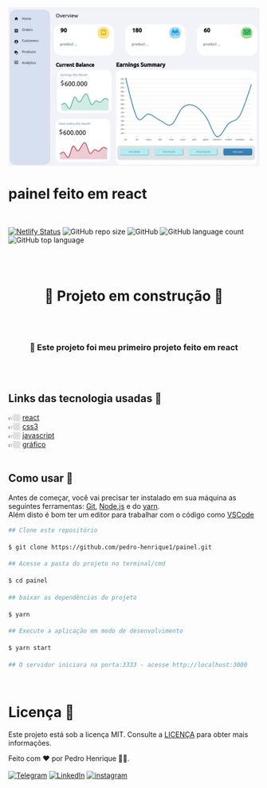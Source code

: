 <img src="github/Sem título.png" align="center">

# painel feito em react

<br>

[![Netlify Status](https://api.netlify.com/api/v1/badges/76b37d54-a5f5-4556-a182-5a558165ff01/deploy-status)](https://app.netlify.com/sites/infallible-montalcini-145543/deploys)
![GitHub repo size](https://img.shields.io/github/repo-size/pedro-henrique1/painel)
![GitHub](https://img.shields.io/github/license/pedro-henrique1/painel)
![GitHub language count](https://img.shields.io/github/languages/count/pedro-henrique1/painel)
![GitHub top language](https://img.shields.io/github/languages/top/pedro-henrique1/painel)

<br> 
<br>

<h1 align="center">🚧 Projeto em construção 🚧</h1>

<br> 
<br>

<h3 align="center">
👏 Este projeto foi meu primeiro projeto feito em react  
</h3>

<br>
<br>

## Links das tecnologia usadas 🔗

👉🏼 [react](https://pt-br.reactjs.org/)<br>
👉🏼 [css3](https://developer.mozilla.org/pt-br/docs/web/css)<br>
👉🏼 [javascript](https://developer.mozilla.org/pt-BR/docs/Web/JavaScript/About_JavaScript)<br>
👉🏼 [gráfico](https://nivo.rocks/)
<br>
<br>

## Como usar 🎉

Antes de começar, você vai precisar ter instalado em sua máquina as seguintes ferramentas:
[Git](https://git-scm.com), [Node.js](https://nodejs.org/en/) e do [yarn](https://yarnpkg.com/).<br>
Além disto é bom ter um editor para trabalhar com o código como [VSCode](https://code.visualstudio.com/)

```zsh
## Clone este repositório

$ git clone https://github.com/pedro-henrique1/painel.git

## Acesse a pasta do projeto no terminal/cmd

$ cd painel

## baixar as dependências do projeto

$ yarn

## Execute a aplicação em modo de desenvolvimento

$ yarn start

## O servidor iniciara na porta:3333 - acesse http://localhost:3000

```

<br>

# Licença 📝

Este projeto está sob a licença MIT. Consulte a [LICENÇA](/LICENSE) para obter mais informações.

Feito com ❤️ por Pedro Henrique 👏🏼.<br>
<br>
[![Telegram](https://img.shields.io/badge/-TELEGRAM-2CA5E0?style=for-the-badge&logo=telegram&logoColor=white)](https://t.me/pedr0_henrique)
[![LinkedIn](https://img.shields.io/badge/-LINKEDIN-0077B5?style=for-the-badge&logo=linkedin&logoColor=white)](https://www.linkedin.com/in/pedro-henrique-silva-rodrigues-0544ab199/)
[![instagram](https://img.shields.io/badge/instagram-%23E4405F.svg?&style=for-the-badge&logo=instagram&logoColor=white)](https://www.instagram.com/pedro_henrique_dev/)
